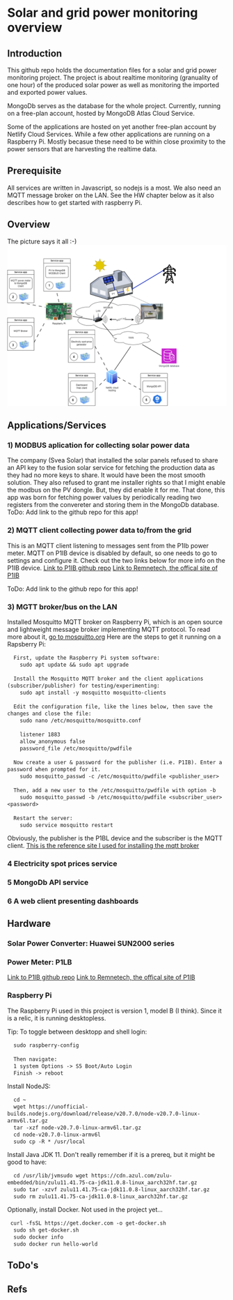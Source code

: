 # Solar and grid power monitoring overview
## Introduction
This github repo holds the documentation files for a solar and grid power monitoring project. The project is about realtime monitoring (granuality of one hour) of the produced solar power as well as monitoring the imported and exported power values.<br/>

MongoDb serves as the database for the whole project. Currently, running on a free-plan account, hosted by MongoDB Atlas Cloud Service.<br/>

Some of the applications are hosted on yet another free-plan account by Netlify Cloud Services. While a few other applications are running on a Raspberry Pi. Mostly becasue these need to be within close proximity to the power sensors that are harvesting the realtime data.<br/>

## Prerequisite
All services are written in Javascript, so nodejs is a most. We also need an MQTT message broker on the LAN. See the HW chapter below as it also describes how to get started with raspberry Pi.

## Overview
The picture says it all :-)
![image info](./resources/system-overview-v2.png)

## Applications/Services 

### 1) MODBUS aplication for collecting solar power data
The company (Svea Solar) that installed the solar panels refused to share an API key to the fusion solar service for fetching the production data as they had no more keys to share. It would have been the most smooth solution. They also refused to grant me installer rights so that I might enable the modbus on the PV dongle. But, they did enable it for me. That done, this app was born for fetching power values by periodically reading two registers from the convereter and storing them in the MongoDb database.<br/>
ToDo: Add link to the github repo for this app!

### 2) MQTT client collecting power data to/from the grid
This is an MQTT client listening to messages sent from the P1Ib power meter. MQTT on P1IB device is disabled by default, so one needs to go to settings and configure it. Check out the two links below for more info on the P1IB device. 
[Link to P1IB github repo](https://github.com/remne/p1ib)
[Link to Remnetech, the offical site of P1IB](https://remne.tech/)

ToDo: Add link to the github repo for this app!

### 3) MGTT broker/bus on the LAN
Installed Mosquitto MQTT broker on Raspberry Pi, which is an open source and lightweight message broker implementing MQTT protocol. To read more about it, [go to mosquitto.org](https://mosquitto.org/)
Here are the steps to get it running on a Rapsberry Pi:
```
  First, update the Raspberry Pi system software:
    sudo apt update && sudo apt upgrade
  
  Install the Mosquitto MQTT broker and the client applications (subscriber/publisher) for testing/experimenting:
    sudo apt install -y mosquitto mosquitto-clients
  
  Edit the configuration file, like the lines below, then save the changes and close the file:
    sudo nano /etc/mosquitto/mosquitto.conf

    listener 1883
    allow_anonymous false
    password_file /etc/mosquitto/pwdfile
  
  Now create a user & password for the publisher (i.e. P1IB). Enter a password when prompted for it.
    sudo mosquitto_passwd -c /etc/mosquitto/pwdfile <publisher_user>

  Then, add a new user to the /etc/mosquitto/pwdfile with option -b
    sudo mosquitto_passwd -b /etc/mosquitto/pwdfile <subscriber_user> <password>
  
  Restart the server:
    sudo service mosquitto restart

```
Obviously, the publisher is the P1BL device and the subscriber is the MQTT client. [This is the reference site I used for installing the mqtt broker](https://cedalo.com/blog/mqtt-broker-raspberry-pi-installation-guide/)

### 4 Electricity spot prices service

### 5 MongoDb API service

### 6 A web client presenting dashboards

## Hardware

### Solar Power Converter: Huawei SUN2000 series

### Power Meter: P1LB
[Link to P1IB github repo](https://github.com/remne/p1ib)
[Link to Remnetech, the offical site of P1IB](https://remne.tech/)

### Raspberry Pi
The Raspberry Pi used in this project is version 1, model B (I think). Since it is a relic, it is running desktopless.

Tip: To toggle between desktopp and shell login:
```
  sudo raspberry-config

  Then navigate:
  1 system Options -> S5 Boot/Auto Login
  Finish -> reboot
```

Install NodeJS:
```
  cd ~
  wget https://unofficial-builds.nodejs.org/download/release/v20.7.0/node-v20.7.0-linux-armv6l.tar.gz
  tar -xzf node-v20.7.0-linux-armv6l.tar.gz
  cd node-v20.7.0-linux-armv6l
  sudo cp -R * /usr/local
```

Install Java JDK 11. Don't really remember if it is a prereq, but it might be good to have:
```
  cd /usr/lib/jvmsudo wget https://cdn.azul.com/zulu-embedded/bin/zulu11.41.75-ca-jdk11.0.8-linux_aarch32hf.tar.gz
  sudo tar -xzvf zulu11.41.75-ca-jdk11.0.8-linux_aarch32hf.tar.gz
  sudo rm zulu11.41.75-ca-jdk11.0.8-linux_aarch32hf.tar.gz
```

Optionally, install Docker. Not used in the project yet...
```
 curl -fsSL https://get.docker.com -o get-docker.sh
  sudo sh get-docker.sh
  sudo docker info
  sudo docker run hello-world
```
## ToDo's

## Refs
